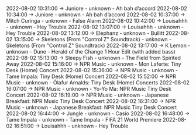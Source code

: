 2022-08-02 10:31:00 -> Juniore - unknown - Ah bah d’accord
2022-08-02 10:34:00 -> Juniore - unknown - Ah bah d’accord
2022-08-02 10:37:00 -> Mitch Curinga - unknown - False Alarm
2022-08-02 10:42:00 -> Louisahhh - unknown - Hey Trouble
2022-08-02 13:07:00 -> Louisahhh - unknown - Hey Trouble
2022-08-02 13:12:00 -> Elephanz - unknown - Bullitt
2022-08-02 13:15:00 -> Skeletons (From "Control Z" Soundtrack) - unknown - Skeletons (From "Control Z" Soundtrack)
2022-08-02 13:17:00 -> K Lemon - unknown - Dune - Herald of the Change 1 Hour Edit (with added bass)
2022-08-02 15:13:00 -> Sleepy Fish - unknown - The Field from Spirited Away
2022-08-02 15:16:00 -> NPR Music - unknown - Mon Laferte: Tiny Desk (Home) Concert
2022-08-02 15:36:00 -> NPR Music - unknown - Tame Impala: Tiny Desk (Home) Concert
2022-08-02 15:52:00 -> NPR Music - unknown - Ólafur Arnalds: Tiny Desk (Home) Concerts
2022-08-02 16:07:00 -> NPR Music - unknown - Yo-Yo Ma: NPR Music Tiny Desk Concert
2022-08-02 16:19:00 -> NPR Music - unknown - Japanese Breakfast: NPR Music Tiny Desk Concert
2022-08-02 16:31:00 -> NPR Music - unknown - Japanese Breakfast: NPR Music Tiny Desk Concert
2022-08-02 16:44:00 -> Jungle - unknown - Casio
2022-08-02 16:48:00 -> Tame Impala - unknown - Tame Impala - FIFA 21 World Premiere
2022-08-02 16:51:00 -> Louisahhh - unknown - Hey Trouble

